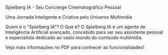 Spielberg IA - Seu Concierge Cinematográfico Pessoal

Uma Jornada Inteligente e Criativa pelo Universo Multimídia

Quem é o "Spielberg IA"?
O Que é?
O Spielberg IA é um agente de Inteligência Artificial avançado, concebido para ser seu assistente pessoal e especialista dedicado ao vasto mundo do conteúdo multimídia.

Veja mais informações no PDF para conhecer as funcionalidades!
